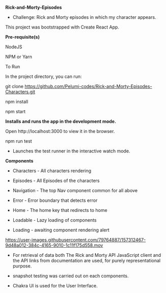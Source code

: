 **Rick-and-Morty-Episodes**

- Challenge: Rick and Morty episodes in which my character appears.


This project was bootstrapped with Create React App.

**Pre-requisite(s)**

NodeJS

NPM or Yarn

To Run


In the project directory, you can run:

git clone https://github.com/Pelumi-codes/Rick-and-Morty-Episodes-Characters.git

npm install

npm start


**Installs and runs the app in the development mode.**

Open http://localhost:3000 to view it in the browser.

npm run test

- Launches the test runner in the interactive watch mode.

**Components**

- Characters - All characters rendering

- Episodes - All Episodes of the characters

- Navigation - The top Nav component common for all above

- Error - Error boundary that detects error

- Home - The home key that redirects to home

- Loadable - Lazy loading of components


- Loading - awaiting component rendering alert

https://user-images.githubusercontent.com/79764887/157312467-9d48a012-384c-4165-9010-1c11f175d558.mov



- For retrieval of data both The Rick and Morty API JavaScript client and the API links from documentation are used, for purely representational purpose.

- snapshot testing was carried out on each components.

- Chakra UI is used for the User Interface.
